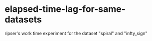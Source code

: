 # elapsed-time-lag-for-same-datasets
ripser's work time experiment for the dataset "spiral" and "infty_sign"
